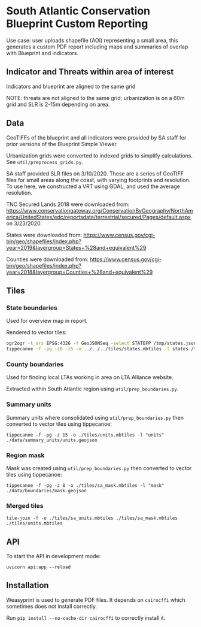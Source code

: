 # South Atlantic Conservation Blueprint Custom Reporting

Use case: user uploads shapefile (AOI) representing a small area, this generates a custom PDF report including maps and summaries of overlap with Blueprint and indicators.

## Indicator and Threats within area of interest

Indicators and blueprint are aligned to the same grid

NOTE: threats are not aligned to the same grid; urbanization is on a 60m grid and SLR is 2-15m depending on area.

## Data

GeoTIFFs of the blueprint and all indicators were provided by SA staff for prior versions of the Blueprint Simple Viewer.

Urbanization grids were converted to indexed grids to simplify calculations. See `util/preprocess_grids.py`.

SA staff provided SLR files on 3/10/2020. These are a series of GeoTIFF files for small areas along the coast, with
varying footprints and resolution. To use here, we constructed a VRT using GDAL, and used the average resolution.

TNC Secured Lands 2018 were downloaded from: https://www.conservationgateway.org/ConservationByGeography/NorthAmerica/UnitedStates/edc/reportsdata/terrestrial/secured/Pages/default.aspx
on 3/23/2020.

States were downloaded from: https://www.census.gov/cgi-bin/geo/shapefiles/index.php?year=2019&layergroup=States+%28and+equivalent%29

Counties were downloaded from: https://www.census.gov/cgi-bin/geo/shapefiles/index.php?year=2018&layergroup=Counties+%28and+equivalent%29

## Tiles

### State boundaries

Used for overview map in report.

Rendered to vector tiles:

```bash
ogr2ogr -t_srs EPSG:4326 -f GeoJSONSeq -select STATEFP /tmp/states.json tl_2019_us_state.shp
tippecanoe -f -pg -z0 -z5 -o ../../../tiles/states.mbtiles -l states /tmp/states.json
```

### County boundaries

Used for finding local LTAs working in area on LTA Alliance website.

Extracted within South Atlantic region using `util/prep_boundaries.py`.

### Summary units

Summary units where consolidated using `util/prep_boundaries.py` then
converted to vector tiles using tippecanoe:

```
tippecanoe -f -pg -z 15 -o ./tiles/units.mbtiles -l "units" ./data/summary_units/units.geojson
```

### Region mask

Mask was created using `util/prep_boundaries.py` then converted to vector tiles using tippecanoe:

```
tippecanoe -f -pg -z 8 -o ./tiles/sa_mask.mbtiles -l "mask" ./data/boundaries/mask.geojson
```

### Merged tiles

```
tile-join -f -o ./tiles/sa_units.mbtiles ./tiles/sa_mask.mbtiles ./tiles/units.mbtiles
```

## API

To start the API in development mode:

```
uvicorn api:app --reload
```

## Installation

Weasyprint is used to generate PDF files. It depends on `cairocffi` which sometimes does not install correctly.

Run `pip install --no-cache-dir cairocffi` to correctly install it.
